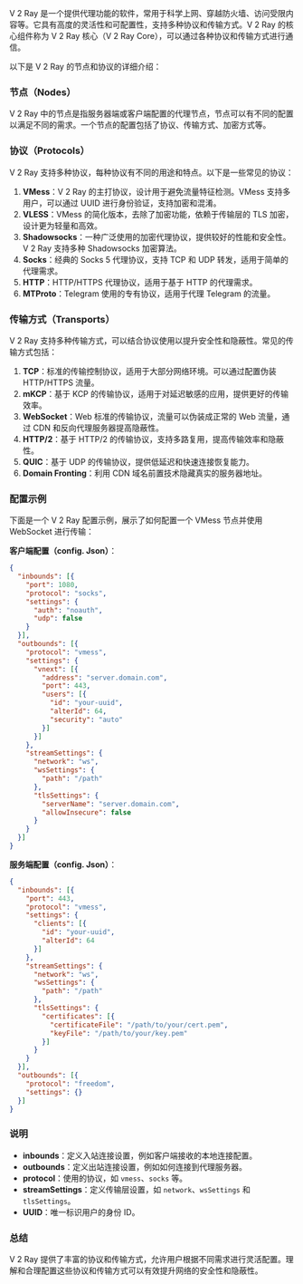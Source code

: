 V 2 Ray 是一个提供代理功能的软件，常用于科学上网、穿越防火墙、访问受限内容等。它具有高度的灵活性和可配置性，支持多种协议和传输方式。V 2 Ray 的核心组件称为 V 2 Ray 核心（V 2 Ray Core），可以通过各种协议和传输方式进行通信。

以下是 V 2 Ray 的节点和协议的详细介绍：

### 节点（Nodes）

V 2 Ray 中的节点是指服务器端或客户端配置的代理节点，节点可以有不同的配置以满足不同的需求。一个节点的配置包括了协议、传输方式、加密方式等。

### 协议（Protocols）

V 2 Ray 支持多种协议，每种协议有不同的用途和特点。以下是一些常见的协议：

1. **VMess**：V 2 Ray 的主打协议，设计用于避免流量特征检测。VMess 支持多用户，可以通过 UUID 进行身份验证，支持加密和混淆。
2. **VLESS**：VMess 的简化版本，去除了加密功能，依赖于传输层的 TLS 加密，设计更为轻量和高效。
3. **Shadowsocks**：一种广泛使用的加密代理协议，提供较好的性能和安全性。V 2 Ray 支持多种 Shadowsocks 加密算法。
4. **Socks**：经典的 Socks 5 代理协议，支持 TCP 和 UDP 转发，适用于简单的代理需求。
5. **HTTP**：HTTP/HTTPS 代理协议，适用于基于 HTTP 的代理需求。
6. **MTProto**：Telegram 使用的专有协议，适用于代理 Telegram 的流量。

### 传输方式（Transports）

V 2 Ray 支持多种传输方式，可以结合协议使用以提升安全性和隐蔽性。常见的传输方式包括：

1. **TCP**：标准的传输控制协议，适用于大部分网络环境。可以通过配置伪装 HTTP/HTTPS 流量。
2. **mKCP**：基于 KCP 的传输协议，适用于对延迟敏感的应用，提供更好的传输效率。
3. **WebSocket**：Web 标准的传输协议，流量可以伪装成正常的 Web 流量，通过 CDN 和反向代理服务器提高隐蔽性。
4. **HTTP/2**：基于 HTTP/2 的传输协议，支持多路复用，提高传输效率和隐蔽性。
5. **QUIC**：基于 UDP 的传输协议，提供低延迟和快速连接恢复能力。
6. **Domain Fronting**：利用 CDN 域名前置技术隐藏真实的服务器地址。

### 配置示例

下面是一个 V 2 Ray 配置示例，展示了如何配置一个 VMess 节点并使用 WebSocket 进行传输：

**客户端配置（config. Json）**：
```json
{
  "inbounds": [{
    "port": 1080,
    "protocol": "socks",
    "settings": {
      "auth": "noauth",
      "udp": false
    }
  }],
  "outbounds": [{
    "protocol": "vmess",
    "settings": {
      "vnext": [{
        "address": "server.domain.com",
        "port": 443,
        "users": [{
          "id": "your-uuid",
          "alterId": 64,
          "security": "auto"
        }]
      }]
    },
    "streamSettings": {
      "network": "ws",
      "wsSettings": {
        "path": "/path"
      },
      "tlsSettings": {
        "serverName": "server.domain.com",
        "allowInsecure": false
      }
    }
  }]
}
```

**服务端配置（config. Json）**：
```json
{
  "inbounds": [{
    "port": 443,
    "protocol": "vmess",
    "settings": {
      "clients": [{
        "id": "your-uuid",
        "alterId": 64
      }]
    },
    "streamSettings": {
      "network": "ws",
      "wsSettings": {
        "path": "/path"
      },
      "tlsSettings": {
        "certificates": [{
          "certificateFile": "/path/to/your/cert.pem",
          "keyFile": "/path/to/your/key.pem"
        }]
      }
    }
  }],
  "outbounds": [{
    "protocol": "freedom",
    "settings": {}
  }]
}
```

### 说明

- **inbounds**：定义入站连接设置，例如客户端接收的本地连接配置。
- **outbounds**：定义出站连接设置，例如如何连接到代理服务器。
- **protocol**：使用的协议，如 `vmess`、`socks` 等。
- **streamSettings**：定义传输层设置，如 `network`、`wsSettings` 和 `tlsSettings`。
- **UUID**：唯一标识用户的身份 ID。

### 总结

V 2 Ray 提供了丰富的协议和传输方式，允许用户根据不同需求进行灵活配置。理解和合理配置这些协议和传输方式可以有效提升网络的安全性和隐蔽性。